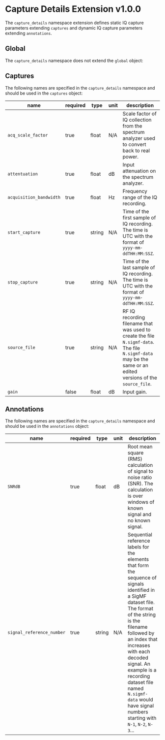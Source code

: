 # Capture Details Extension v1.0.0
The `capture_details` namespace extension defines static IQ capture parameters extending `captures` and dynamic IQ capture parameters extending `annotations`.

## Global

The `capture_details` namespace does not extend the `global` object:

## Captures

The following names are specified in the `capture_details` namespace and should be used in the `captures` object:

|name|required|type|unit|description|
|----|--------------|-------|-------|-----------|
|`acq_scale_factor`|true|float|N/A|Scale factor of IQ collection from the spectrum analyzer used to convert back to real power.|
|`attentuation`|true|float|dB|Input attenuation on the spectrum analyzer.|
|`acquisition_bandwidth`|true|float|Hz|Frequency range of the IQ recording.|
|`start_capture`|true|string|N/A|Time of the first sample of IQ recording. The time is UTC with the format of `yyyy-mm-ddTHH:MM:SSZ`.|
|`stop_capture`|true|string|N/A|Time of the last sample of IQ recording. The time is UTC with the format of `yyyy-mm-ddTHH:MM:SSZ`.|
|`source_file`|true|string|N/A|RF IQ recording filename that was used to create the file `N.sigmf-data`.  The file `N.sigmf-data` may be the same or an edited versions of the `source_file`.|
|`gain`|false|float|dB|Input gain.|

## Annotations

The following names are specified in the `capture_details` namespace and should be used in the `annotations` object:

|name|required|type|unit|description|
|----|--------------|-------|-------|-----------|
|`SNRdB`|true|float|dB|Root mean square (RMS) calculation of signal to noise ratio (SNR). The calculation is over windows of known signal and no known signal.|
|`signal_reference_number`|true|string|N/A|Sequential reference labels for the elements that form the sequence of signals identified in a SigMF dataset file. The format of the string is the filename followed by an index that increases with each decoded signal.  An example is a recording dataset file named `N.sigmf-data` would have signal numbers starting with `N-1`, `N-2`, `N-3`...|

